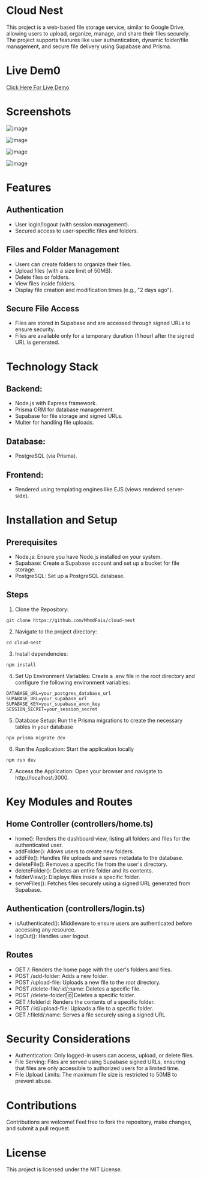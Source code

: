 # Cloud Nest

This project is a web-based file storage service, similar to Google Drive, allowing users to upload, organize, manage, and share their files securely. The project supports features like user authentication, dynamic folder/file management, and secure file delivery using Supabase and Prisma.

# Live Dem0

[Click Here For Live Demo](cloud-nest-production.up.railway.app)

# Screenshots

![image](https://github.com/user-attachments/assets/34ebf10e-30ed-4874-952a-989aef650e53)

![image](https://github.com/user-attachments/assets/4875be58-1cad-4d2e-8e27-a7beb8e681e4)

![image](https://github.com/user-attachments/assets/f8fbf9fe-84c9-47b4-a46c-c199bac0034c)

![image](https://github.com/user-attachments/assets/b78bce62-98a6-453c-9839-bfb54547112d)

# Features

## Authentication

- User login/logout (with session management).
- Secured access to user-specific files and folders.

## Files and Folder Management

- Users can create folders to organize their files.
- Upload files (with a size limit of 50MB).
- Delete files or folders.
- View files inside folders.
- Display file creation and modification times (e.g., "2 days ago").

## Secure File Access

- Files are stored in Supabase and are accessed through signed URLs to ensure security.
- Files are available only for a temporary duration (1 hour) after the signed URL is generated.

# Technology Stack

## Backend:

- Node.js with Express framework.
- Prisma ORM for database management.
- Supabase for file storage and signed URLs.
- Multer for handling file uploads.

## Database:

- PostgreSQL (via Prisma).

## Frontend:

- Rendered using templating engines like EJS (views rendered server-side).

# Installation and Setup

## Prerequisites

- Node.js: Ensure you have Node.js installed on your system.
- Supabase: Create a Supabase account and set up a bucket for file storage.
- PostgreSQL: Set up a PostgreSQL database.

## Steps

1. Clone the Repository:

```
git clone https://github.com/MhmdFais/cloud-nest
```

2. Navigate to the project directory:

```
cd cloud-nest
```

3. Install dependencies:

```
npm install
```

4. Set Up Environment Variables:
   Create a .env file in the root directory and configure the following environment variables:

```
DATABASE_URL=your_postgres_database_url
SUPABASE_URL=your_supabase_url
SUPABASE_KEY=your_supabase_anon_key
SESSION_SECRET=your_session_secret
```

5. Database Setup:
   Run the Prisma migrations to create the necessary tables in your database

```
npx prisma migrate dev
```

6. Run the Application:
   Start the application locally

```
npm run dev
```

7. Access the Application: Open your browser and navigate to http://localhost:3000.

# Key Modules and Routes

## Home Controller (controllers/home.ts)

- home(): Renders the dashboard view, listing all folders and files for the authenticated user.
- addFolder(): Allows users to create new folders.
- addFile(): Handles file uploads and saves metadata to the database.
- deleteFile(): Removes a specific file from the user's directory.
- deleteFolder(): Deletes an entire folder and its contents.
- folderView(): Displays files inside a specific folder.
- serveFiles(): Fetches files securely using a signed URL generated from Supabase.

## Authentication (controllers/login.ts)

- isAuthenticated(): Middleware to ensure users are authenticated before accessing any resource.
- logOut(): Handles user logout.

## Routes

- GET /: Renders the home page with the user's folders and files.
- POST /add-folder: Adds a new folder.
- POST /upload-file: Uploads a new file to the root directory.
- POST /delete-file/:id/:name: Deletes a specific file.
- POST /delete-folder/:id: Deletes a specific folder.
- GET /:folderId: Renders the contents of a specific folder.
- POST /:id/upload-file: Uploads a file to a specific folder.
- GET /:fileId/:name: Serves a file securely using a signed URL

# Security Considerations

- Authentication: Only logged-in users can access, upload, or delete files.
- File Serving: Files are served using Supabase signed URLs, ensuring that files are only accessible to authorized users for a limited time.
- File Upload Limits: The maximum file size is restricted to 50MB to prevent abuse.

# Contributions

Contributions are welcome! Feel free to fork the repository, make changes, and submit a pull request.

# License

This project is licensed under the MIT License.
